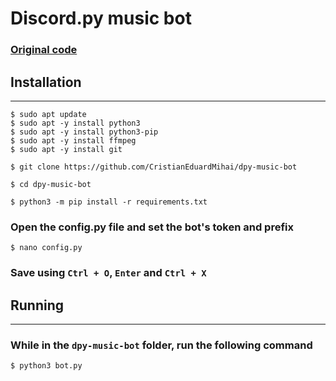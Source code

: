 # Discord.py music bot
### [Original code](https://gist.github.com/vbe0201/ade9b80f2d3b64643d854938d40a0a2d)



## Installation
---
```
$ sudo apt update
$ sudo apt -y install python3
$ sudo apt -y install python3-pip
$ sudo apt -y install ffmpeg
$ sudo apt -y install git
```

```
$ git clone https://github.com/CristianEduardMihai/dpy-music-bot
```
```
$ cd dpy-music-bot
```
```
$ python3 -m pip install -r requirements.txt
```
### Open the config.py file and set the bot's token and prefix
```
$ nano config.py
```
### Save using `Ctrl + O`, `Enter` and `Ctrl + X`

## Running
---
### While in the `dpy-music-bot` folder, run the following command
```
$ python3 bot.py
```

